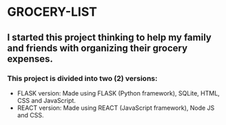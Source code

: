 # GROCERY-LIST

## I started this project thinking to help my family and friends with organizing their grocery expenses.

### This project is divided into two (2) versions:
- FLASK version: Made using FLASK (Python framework), SQLite, HTML, CSS and JavaScript.
- REACT version: Made using REACT (JavaScript framework), Node JS and CSS.

